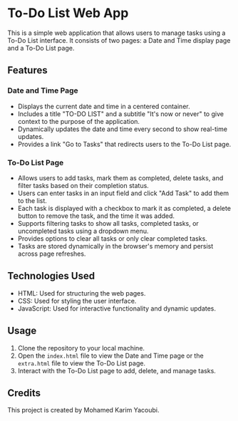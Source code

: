 # To-Do List Web App

This is a simple web application that allows users to manage tasks using a To-Do List interface. It consists of two pages: a Date and Time display page and a To-Do List page.

## Features

### Date and Time Page

- Displays the current date and time in a centered container.
- Includes a title "TO-DO LIST" and a subtitle "It's now or never" to give context to the purpose of the application.
- Dynamically updates the date and time every second to show real-time updates.
- Provides a link "Go to Tasks" that redirects users to the To-Do List page.

### To-Do List Page

- Allows users to add tasks, mark them as completed, delete tasks, and filter tasks based on their completion status.
- Users can enter tasks in an input field and click "Add Task" to add them to the list.
- Each task is displayed with a checkbox to mark it as completed, a delete button to remove the task, and the time it was added.
- Supports filtering tasks to show all tasks, completed tasks, or uncompleted tasks using a dropdown menu.
- Provides options to clear all tasks or only clear completed tasks.
- Tasks are stored dynamically in the browser's memory and persist across page refreshes.

## Technologies Used

- HTML: Used for structuring the web pages.
- CSS: Used for styling the user interface.
- JavaScript: Used for interactive functionality and dynamic updates.

## Usage

1. Clone the repository to your local machine.
2. Open the `index.html` file to view the Date and Time page or the `extra.html` file to view the To-Do List page.
3. Interact with the To-Do List page to add, delete, and manage tasks.

## Credits

This project is created by Mohamed Karim Yacoubi.
